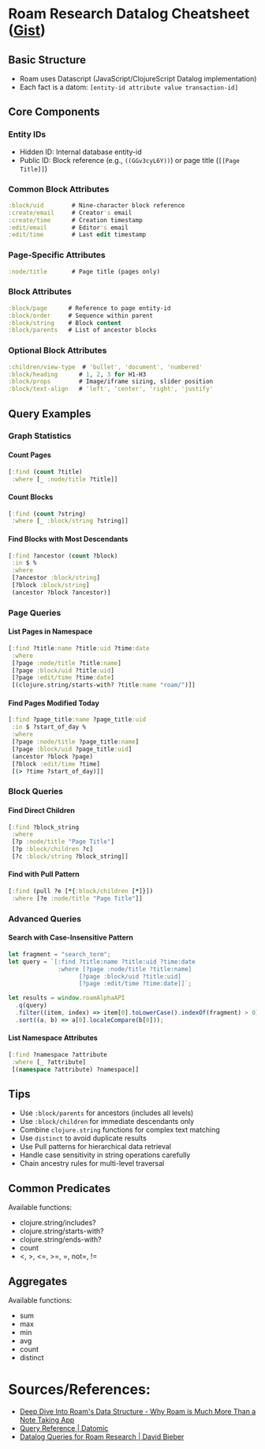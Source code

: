 # Roam Research Datalog Cheatsheet ([Gist](https://gist.github.com/2b3pro/231e4f230ed41e3f52e8a89ebf49848b))

## Basic Structure

- Roam uses Datascript (JavaScript/ClojureScript Datalog implementation)
- Each fact is a datom: `[entity-id attribute value transaction-id]`

## Core Components

### Entity IDs

- Hidden ID: Internal database entity-id
- Public ID: Block reference (e.g., `((GGv3cyL6Y))`) or page title (`[[Page Title]]`)

### Common Block Attributes

```clojure
:block/uid        # Nine-character block reference
:create/email     # Creator's email
:create/time      # Creation timestamp
:edit/email       # Editor's email
:edit/time        # Last edit timestamp
```

### Page-Specific Attributes

```clojure
:node/title       # Page title (pages only)
```

### Block Attributes

```clojure
:block/page      # Reference to page entity-id
:block/order     # Sequence within parent
:block/string    # Block content
:block/parents   # List of ancestor blocks
```

### Optional Block Attributes

```clojure
:children/view-type  # 'bullet', 'document', 'numbered'
:block/heading      # 1, 2, 3 for H1-H3
:block/props        # Image/iframe sizing, slider position
:block/text-align   # 'left', 'center', 'right', 'justify'
```

## Query Examples

### Graph Statistics

#### Count Pages

```clojure
[:find (count ?title)
 :where [_ :node/title ?title]]
```

#### Count Blocks

```clojure
[:find (count ?string)
 :where [_ :block/string ?string]]
```

#### Find Blocks with Most Descendants

```clojure
[:find ?ancestor (count ?block)
 :in $ %
 :where
 [?ancestor :block/string]
 [?block :block/string]
 (ancestor ?block ?ancestor)]
```

### Page Queries

#### List Pages in Namespace

```clojure
[:find ?title:name ?title:uid ?time:date
 :where
 [?page :node/title ?title:name]
 [?page :block/uid ?title:uid]
 [?page :edit/time ?time:date]
 [(clojure.string/starts-with? ?title:name "roam/")]]
```

#### Find Pages Modified Today

```clojure
[:find ?page_title:name ?page_title:uid
 :in $ ?start_of_day %
 :where
 [?page :node/title ?page_title:name]
 [?page :block/uid ?page_title:uid]
 (ancestor ?block ?page)
 [?block :edit/time ?time]
 [(> ?time ?start_of_day)]]
```

### Block Queries

#### Find Direct Children

```clojure
[:find ?block_string
 :where
 [?p :node/title "Page Title"]
 [?p :block/children ?c]
 [?c :block/string ?block_string]]
```

#### Find with Pull Pattern

```clojure
[:find (pull ?e [*{:block/children [*]}])
 :where [?e :node/title "Page Title"]]
```

### Advanced Queries

#### Search with Case-Insensitive Pattern

```javascript
let fragment = "search_term";
let query = `[:find ?title:name ?title:uid ?time:date
              :where [?page :node/title ?title:name]
                    [?page :block/uid ?title:uid]
                    [?page :edit/time ?time:date]]`;

let results = window.roamAlphaAPI
  .q(query)
  .filter((item, index) => item[0].toLowerCase().indexOf(fragment) > 0)
  .sort((a, b) => a[0].localeCompare(b[0]));
```

#### List Namespace Attributes

```clojure
[:find ?namespace ?attribute
 :where [_ ?attribute]
 [(namespace ?attribute) ?namespace]]
```

## Tips

- Use `:block/parents` for ancestors (includes all levels)
- Use `:block/children` for immediate descendants only
- Combine `clojure.string` functions for complex text matching
- Use `distinct` to avoid duplicate results
- Use Pull patterns for hierarchical data retrieval
- Handle case sensitivity in string operations carefully
- Chain ancestry rules for multi-level traversal

## Common Predicates

Available functions:

- clojure.string/includes?
- clojure.string/starts-with?
- clojure.string/ends-with?
- count
- <, >, <=, >=, =, not=, !=

## Aggregates

Available functions:

- sum
- max
- min
- avg
- count
- distinct

# Sources/References:

- [Deep Dive Into Roam's Data Structure - Why Roam is Much More Than a Note Taking App](https://www.zsolt.blog/2021/01/Roam-Data-Structure-Query.html)
- [Query Reference | Datomic](https://docs.datomic.com/query/query-data-reference.html)
- [Datalog Queries for Roam Research | David Bieber](https://davidbieber.com/snippets/2020-12-22-datalog-queries-for-roam-research/)
